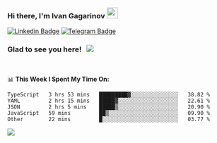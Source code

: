 ### Hi there, I'm Ivan Gagarinov <img src="https://media.giphy.com/media/hvRJCLFzcasrR4ia7z/giphy.gif" width="25px">

[![Linkedin Badge](https://img.shields.io/badge/-LinkedIn-0e76a8?style=flat-square&logo=Linkedin&logoColor=white)](https://linkedin.com/in/ivan-gagarinov-142ba3141/)
[![Telegram Badge](https://img.shields.io/badge/-Telegram-0088cc?style=flat-square&logo=Telegram&logoColor=white)](https://t.me/igagarinov)

### Glad to see you here! &nbsp; ![](https://visitor-badge.glitch.me/badge?page_id=dzencot.dzencot)

</br>

📊 **This Week I Spent My Time On:**
<!--START_SECTION:waka-->
```text
TypeScript   3 hrs 53 mins   █████████▓░░░░░░░░░░░░░░░   38.82 % 
YAML         2 hrs 15 mins   █████▓░░░░░░░░░░░░░░░░░░░   22.61 % 
JSON         2 hrs 5 mins    █████▒░░░░░░░░░░░░░░░░░░░   20.90 % 
JavaScript   59 mins         ██▒░░░░░░░░░░░░░░░░░░░░░░   09.90 % 
Other        22 mins         █░░░░░░░░░░░░░░░░░░░░░░░░   03.77 % 
```
<!--END_SECTION:waka-->

[![](https://github-readme-stats.vercel.app/api?username=dzencot&theme=gruvbox)](https://github.com/dzencot)
